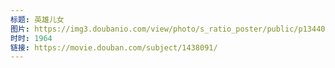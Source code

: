 ```yaml
---
标题: 英雄儿女
图片: https://img3.doubanio.com/view/photo/s_ratio_poster/public/p1344007523.jpg
时时: 1964
链接: https://movie.douban.com/subject/1438091/
---
```

